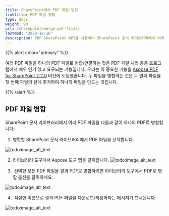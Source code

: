 ```yaml
---
title: SharePoint에서 PDF 파일 병합
linktitle: PDF 파일 병합
type: docs
weight: 90
url: /sharepoint/merge-pdf-files/
lastmod: "2020-12-16"
description: PDF SharePoint API를 사용하여 SharePoint 문서 라이브러리에서 여러 PDF 파일을 하나의 PDF로 병합할 수 있습니다.
---
```


{{% alert color="primary" %}}

여러 PDF 파일을 하나의 PDF 파일로 병합/연결하는 것은 PDF 파일 처리 응용 프로그램에서 매우 인기 있고 요구되는 기능입니다. 우리는 이 중요한 기능을 [Aspose.PDF for SharePoint 2.2.0](https://releases.aspose.com/pdf/sharepoint/new-releases/aspose.pdf-for-sharepoint-2.2.0/) 버전에 도입했습니다. 두 파일을 병합하는 것은 두 번째 파일을 첫 번째 파일의 끝에 추가하여 하나의 파일을 만드는 것입니다.

{{% /alert %}}

## **PDF 파일 병합**

SharePoint 문서 라이브러리에서 여러 PDF 파일을 다음과 같이 하나의 PDF로 병합합니다:

1. 병합할 SharePoint 문서 라이브러리에서 PDF 파일을 선택합니다.

![todo:image_alt_text](merge-pdf-files_1.png)

2. 라이브러리 도구에서 Aspose 도구 탭을 클릭합니다.
![todo:image_alt_text](merge-pdf-files_2.png)

3.  선택한 모든 PDF 파일을 결과 PDF로 병합하려면 라이브러리 도구에서 PDF로 병합 옵션을 클릭하세요.

![todo:image_alt_text](merge-pdf-files_3.png)

4.  적절한 이름으로 결과 PDF 파일을 다운로드/저장하라는 메시지가 표시됩니다.

![todo:image_alt_text](merge-pdf-files_4.png)